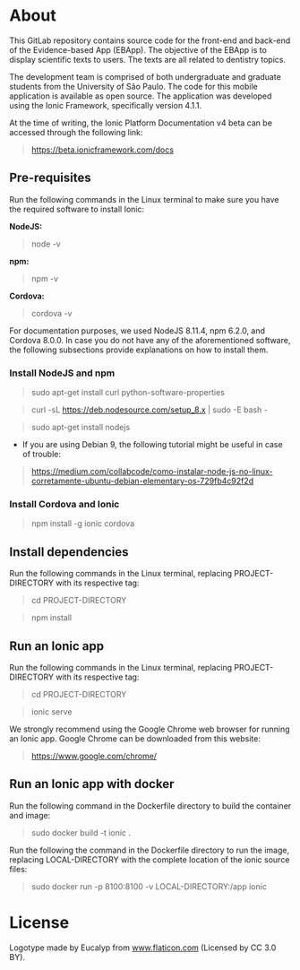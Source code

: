 # About

This GitLab repository contains source code for the front-end and back-end of the Evidence-based App (EBApp). The objective of the EBApp is to display scientific texts to users. The texts are all related to dentistry topics.

The development team is comprised of both undergraduate and graduate students from the University of São Paulo. The code for this mobile application is available as open source. The application was developed using the Ionic Framework, specifically version 4.1.1.

At the time of writing, the Ionic Platform Documentation v4 beta can be accessed through the following link:
> https://beta.ionicframework.com/docs

## Pre-requisites

Run the following commands in the Linux terminal to make sure you have the required software to install Ionic:

<b>NodeJS:</b>
> node -v

<b>npm:</b>
> npm -v

<b>Cordova:</b>
> cordova -v

For documentation purposes, we used NodeJS 8.11.4, npm 6.2.0, and Cordova 8.0.0. In case you do not have any of the aforementioned software, the following subsections provide explanations on how to install them.

### Install NodeJS and npm

> sudo apt-get install curl python-software-properties

> curl -sL https://deb.nodesource.com/setup_8.x | sudo -E bash -

> sudo apt-get install nodejs

* If you are using Debian 9, the following tutorial might be useful in case of trouble:
> https://medium.com/collabcode/como-instalar-node-js-no-linux-corretamente-ubuntu-debian-elementary-os-729fb4c92f2d

### Install Cordova and Ionic

> npm install -g ionic cordova

## Install dependencies

Run the following commands in the Linux terminal, replacing PROJECT-DIRECTORY with its respective tag:

> cd PROJECT-DIRECTORY

> npm install

## Run an Ionic app

Run the following commands in the Linux terminal, replacing PROJECT-DIRECTORY with its respective tag:

> cd PROJECT-DIRECTORY

> ionic serve

We strongly recommend using the Google Chrome web browser for running an Ionic app. Google Chrome can be downloaded from this website:
> https://www.google.com/chrome/

## Run an Ionic app with docker

Run the following command in the Dockerfile directory to build the container and image:

> sudo docker build -t ionic .

Run the following the command in the Dockerfile directory to run the image, replacing LOCAL-DIRECTORY with the complete location of the ionic source files:

> sudo docker run -p 8100:8100 -v LOCAL-DIRECTORY:/app ionic


# License

Logotype made by Eucalyp from www.flaticon.com (Licensed by CC 3.0 BY).